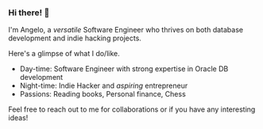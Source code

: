 ### Hi there! 👋

I'm Angelo, a *versatile* Software Engineer who thrives on both database development and indie hacking projects. 

Here's a glimpse of what I do/like.

- Day-time: Software Engineer with strong expertise in Oracle DB development
- Night-time: Indie Hacker and *aspiring* entrepreneur
- Passions: Reading books, Personal finance, Chess

Feel free to reach out to me for collaborations or if you have any interesting ideas!

